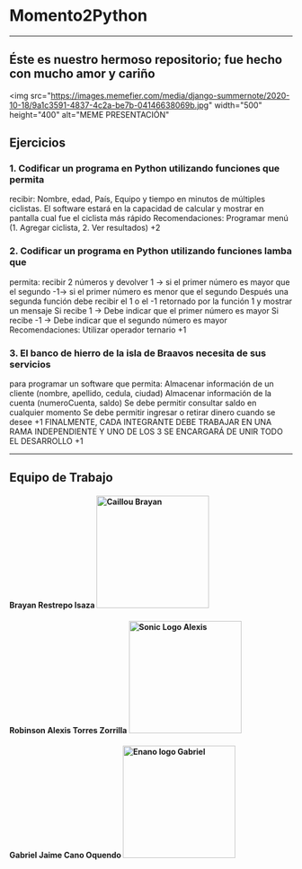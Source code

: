 # Momento2Python

<hr>

##  Éste es nuestro hermoso repositorio; fue hecho con mucho amor y cariño 

<img src="https://images.memefier.com/media/django-summernote/2020-10-18/9a1c3591-4837-4c2a-be7b-04146638069b.jpg" width="500" height="400" alt="MEME PRESENTACIÓN"

## Ejercicios
### 1.  Codificar un programa en Python utilizando funciones que permita
recibir: Nombre, edad, País, Equipo y tiempo en minutos de
múltiples ciclistas. El software estará en la capacidad de calcular y
mostrar en pantalla cual fue el ciclista más rápido
Recomendaciones: Programar menú (1. Agregar ciclista, 2. Ver
resultados) +2 

### 2. Codificar un programa en Python utilizando funciones lamba que
permita: recibir 2 números y devolver
1 → si el primer número es mayor que el segundo
-1→ si el primer número es menor que el segundo
Después una segunda función debe recibir el 1 o el -1 retornado por
la función 1 y mostrar un mensaje
Si recibe 1 → Debe indicar que el primer número es mayor
Si recibe -1 → Debe indicar que el segundo número es mayor
Recomendaciones: Utilizar operador ternario +1

### 3. El banco de hierro de la isla de Braavos necesita de sus servicios
para programar un software que permita:
Almacenar información de un cliente (nombre, apellido, cedula,
ciudad)
Almacenar información de la cuenta (numeroCuenta, saldo)
Se debe permitir consultar saldo en cualquier momento
Se debe permitir ingresar o retirar dinero cuando se desee +1
FINALMENTE, CADA INTEGRANTE DEBE TRABAJAR EN UNA RAMA
INDEPENDIENTE Y UNO DE LOS 3 SE ENCARGARÁ DE UNIR TODO
EL DESARROLLO +1 


<hr>

## Equipo de Trabajo
#### Brayan Restrepo Isaza       <img src="https://img.wattpad.com/cover/303606253-256-k380414.jpg" width="200" height="200" alt="Caillou Brayan"/>
#### Robinson Alexis Torres Zorrilla <img src="https://www.egames.news/__export/1644255730725/sites/debate/img/2022/02/07/sonic_raro.jpg_2114905497.jpg" width="200" height="200" alt="Sonic Logo Alexis"/>
#### Gabriel Jaime Cano Oquendo <img src="https://pbs.twimg.com/media/FYqzY1HXgAAciu6?format=jpg&name=900x900" width="200" height="200" alt="Enano logo Gabriel"/>
